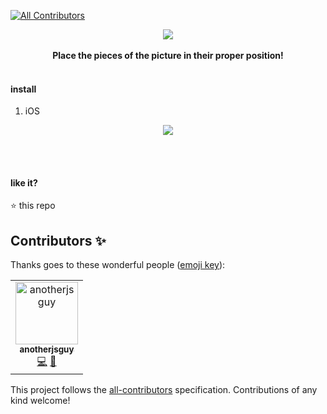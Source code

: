 [![All Contributors](https://img.shields.io/badge/all_contributors-1-orange.svg?style=flat-square)](#contributors)


<p align="center">
  <kbd><img src="https://github.com/photo-pieces/photo-pieces/raw/master/tools/videos/logo.gif"/></kbd>
  <br><br>
  <b>Place the pieces of the picture in their proper position!</b>
  <br><br>
</p>

#### install

1. iOS

<p align="center">
  <kbd><img src="https://github.com/photo-pieces/photo-pieces/raw/master/tools/videos/how_to_install_iOS.gif"/></kbd>
  <br><br>
</p>
<!--
2. Android
<p align="center">
  <kbd><img src="https://github.com/photo-pieces/photo-pieces/raw/master/tools/videos/how_to_install_android.gif"/></kbd>
  <br><br>
</p>
-->

&nbsp;

#### like it?

⭐️ this repo

## Contributors ✨

Thanks goes to these wonderful people ([emoji key](https://allcontributors.org/docs/en/emoji-key)):

<!-- ALL-CONTRIBUTORS-LIST:START - Do not remove or modify this section -->
<!-- prettier-ignore -->
<table>
  <tr>

   <td align="center"><a href="https://in.linkedin.com/in/kuldeepkeshwar"><img src="https://avatars1.githubusercontent.com/u/10448534?v=4" width="100px;" alt="anotherjsguy"/><br /><sub><b>anotherjsguy</b></sub></a><br /><a href="https://github.com/photo-pieces/photo-pieces/commits?author=kuldeepkeshwar" title="Code">💻</a> <a href="#design-kuldeepkeshwar" title="Design">🎨</a></td>
  </tr>
</table>

<!-- ALL-CONTRIBUTORS-LIST:END -->

This project follows the [all-contributors](https://github.com/all-contributors/all-contributors) specification. Contributions of any kind welcome!
